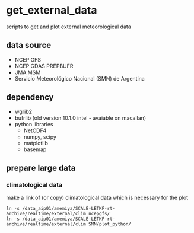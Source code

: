 # get_external_data
scripts to get and plot external meteorological data

## data source

- NCEP GFS 
- NCEP GDAS PREPBUFR
- JMA MSM
- Servicio Meteorológico Nacional (SMN) de Argentina

## dependency

- wgrib2
- bufrlib (old version 10.1.0 intel - avaiable on macallan)
- python libraries
  + NetCDF4
  + numpy, scipy
  + matplotlib
  + basemap

## prepare large data

### climatological data 

make a link of (or copy) climatological data which is necessary for the plot  

```
ln -s /data_aip01/amemiya/SCALE-LETKF-rt-archive/realtime/external/clim ncepgfs/
ln -s /data_aip01/amemiya/SCALE-LETKF-rt-archive/realtime/external/clim SMN/plot_python/
```



